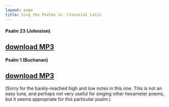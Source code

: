 ```yaml
---
layout: page
title: Sing the Psalms in  Classical Latin
---
```


#### Psalm 23 (Johnston)
<h2 class="download-link"><a href="{{ site.url }}/download/psalms/Ps001Johnston.mp3"><i class="fa fa-download" aria-hidden="true"></i> download MP3</a></h2>
<!--- {{ site.url }}/download/psalms/Ps001Johnston.mp3 --->

#### Psalm 1 (Buchanan)
<h2 class="download-link"><a href="{{ site.url }}/download/psalms/Ps023Buchanan.mp3"><i class="fa fa-download" aria-hidden="true"></i> download MP3</a></h2>
<!--- {{ site.url }}/download/psalms/Ps023Buchanan.mp3 --->

(Sorry for the barely-reached high and low notes in this one. This is not an easy tune, and perhaps not very useful for singing other hexameter poems, but it seems appropriate for this particular psalm.)